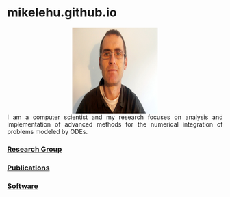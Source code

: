 # mikelehu.github.io
<center>
<img src="/images/argazkia.jpg" data-canonical-src="/images/argazkia.jpg" align="middle" width="200" height="200" />
</center>

<div style="text-align: justify">
I am a computer scientist and my research  focuses on analysis and implementation of advanced methods for the numerical integration of problems modeled by ODEs.
</div>

### [Research Group](https://www.gicas.uji.es/)
### [Publications](https://orcid.org/my-orcid?orcid=0000-0002-7321-8882)
### [Software](https://github.com/SciML/IRKGaussLegendre.jl)
